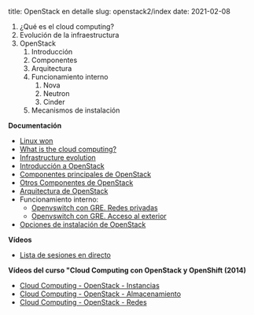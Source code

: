 title: OpenStack en detalle
slug: openstack2/index
date: 2021-02-08

1. ¿Qué es el cloud computing?
1. Evolución de la infraestructura
1. OpenStack
    1. Introducción
	1. Componentes
	1. Arquitectura
	1. Funcionamiento interno
	    1. Nova
		1. Neutron
		1. Cinder
	1. Mecanismos de instalación

**Documentación**

* [Linux won](https://iesgn.github.io/cloudandrelated/linux-won.html#/)
* [What is the cloud computing?](https://iesgn.github.io/cloudandrelated/intro-cloud.html#/)
* [Infrastructure evolution](https://iesgn.github.io/cloudandrelated/infra-evolution.html#/)
* [Introducción a OpenStack](https://iesgn.github.io/curso-ual17/presentacion_openstack.html#/)
* [Componentes principales de OpenStack](https://iesgn.github.io/curso-ual17/componentes_core.html#/)
* [Otros Componentes de OpenStack](https://iesgn.github.io/curso-ual17/otros_componentes.html#/)
* [Arquitectura de OpenStack](https://iesgn.github.io/curso-ual17/arquitectura.html#/)
* Funcionamiento interno:
    * [Openvswitch con GRE. Redes privadas](https://github.com/iesgn/cloud/blob/gh-pages/curso/u8/red-privada.md)
    * [Openvswitch con GRE. Acceso al exterior](https://github.com/iesgn/cloud/blob/gh-pages/curso/u8/red-exterior.md)
* [Opciones de instalación de OpenStack](https://iesgn.github.io/curso-ual17/opciones_instalacion_openstack.html#/)

**Vídeos**

* [Lista de sesiones en directo](https://www.youtube.com/playlist?list=PLqSj8IWqKs1RGLI_j3YEO9bVSpUp2ZQFw)

**Vídeos del curso "Cloud Computing con OpenStack y OpenShift (2014)**

* [Cloud Computing - OpenStack - Instancias](https://www.youtube.com/watch?v=XYOme2eNQTg)
* [Cloud Computing - OpenStack - Almacenamiento](https://www.youtube.com/watch?v=XT4elB1DRB4)
* [Cloud Computing - OpenStack - Redes](https://www.youtube.com/watch?v=-NAb8pp5E1g)
